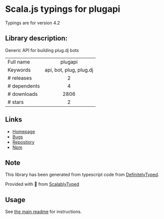 
# Scala.js typings for plugapi

Typings are for version 4.2

## Library description:
Generic API for building plug.dj bots

|                    |                 |
| ------------------ | :-------------: |
| Full name          | plugapi |
| Keywords           | api, bot, plug, plug.dj |
| # releases         | 2 |
| # dependents       | 4 |
| # downloads        | 2806 |
| # stars            | 2 |

## Links
- [Homepage](https://github.com/plugcubed/plugapi#readme)
- [Bugs](https://github.com/plugCubed/plugAPI/issues)
- [Repository](https://github.com/plugcubed/plugapi)
- [Npm](https://www.npmjs.com/package/plugapi)
    


## Note
This library has been generated from typescript code from [DefinitelyTyped](https://definitelytyped.org).

Provided with :purple_heart: from [ScalablyTyped](https://github.com/oyvindberg/ScalablyTyped)

## Usage
See [the main readme](../../readme.md) for instructions.


